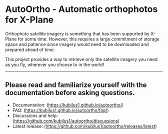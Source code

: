 # AutoOrtho - Automatic orthophotos for X-Plane

Orthophoto satellite imagery is something that has been supported by X-Plane
for some time.  However, this requires a large commitment of storage
space and patience since imagery would need to be downloaded and prepared
ahead of time.

This project provides a way to retrieve only the satellite imagery you need as you fly,
wherever you choose to in the world!

---
Please read and familiarize yourself with the documentation before asking
questions.
---

* Documentation: (https://kubilus1.github.io/autoortho/)
* FAQ: (https://kubilus1.github.io/autoortho/faq/)
* Discussions and help: (https://github.com/kubilus1/autoortho/discussions)
* Latest release: (https://github.com/kubilus1/autoortho/releases/latest)
